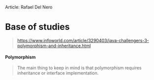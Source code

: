 Article: Rafael Del Nero

# Base of studies 

> https://www.infoworld.com/article/3290403/java-challengers-3-polymorphism-and-inheritance.html


#### Polymorphism

> The main thing to keep in mind is that polymorphism requires inheritance or interface implementation.
